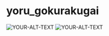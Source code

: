 # yoru_gokurakugai

 <source media="(prefers-color-scheme: dark)" srcset="[https://github.com/user-https://rentry.co/ulzzangdividers]">
 <source media="(prefers-color-scheme: light)" srcset="[https://github.com/user-https://rentry.co/lesbiian-dividers]">
 <img alt="YOUR-ALT-TEXT" src="https://github.com/user-https://rentry.co/ulzzangdividers">
 <img alt="YOUR-ALT-TEXT" src="https://github.com/user-https://rentry.co/lesbiian-dividers">

